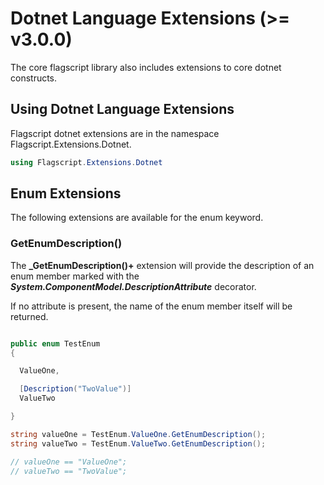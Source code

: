 # Dotnet Language Extensions (>= v3.0.0)  

The core flagscript library also includes extensions to core dotnet constructs.  

## Using Dotnet Language Extensions   

Flagscript dotnet extensions are in the namespace Flagscript.Extensions.Dotnet.   

```csharp
using Flagscript.Extensions.Dotnet
```

## Enum Extensions  

The following extensions are available for the enum keyword.  

### GetEnumDescription()  

The **_GetEnumDescription()+** extension will provide the description of an enum member marked with the **_System.ComponentModel.DescriptionAttribute_** decorator.  

If no attribute is present, the name of the enum member itself will be returned.  

```csharp

public enum TestEnum
{

  ValueOne,

  [Description("TwoValue")]
  ValueTwo

}

string valueOne = TestEnum.ValueOne.GetEnumDescription();
string valueTwo = TestEnum.ValueTwo.GetEnumDescription();

// valueOne == "ValueOne";
// valueTwo == "TwoValue";

```
